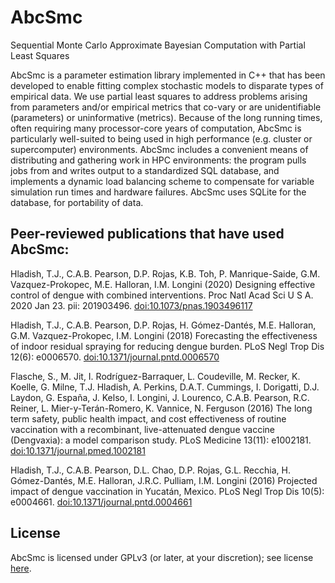 # AbcSmc
Sequential Monte Carlo Approximate Bayesian Computation with Partial Least Squares

AbcSmc is a parameter estimation library implemented in C++ that has been developed to enable fitting complex stochastic models to disparate types of empirical data.  We use partial least squares to address problems arising from parameters and/or empirical metrics that co-vary or are unidentifiable (parameters) or uninformative (metrics).  Because of the long running times, often requiring many processor-core years of computation, AbcSmc is particularly well-suited to being used in high performance (e.g. cluster or supercomputer) environments. AbcSmc includes a convenient means of distributing and gathering work in HPC environments: the program pulls jobs from and writes output to a standardized SQL database, and implements a dynamic load balancing scheme to compensate for variable simulation run times and hardware failures. AbcSmc uses SQLite for the database, for portability of data.

## Peer-reviewed publications that have used AbcSmc:

Hladish, T.J., C.A.B. Pearson, D.P. Rojas, K.B. Toh, P. Manrique-Saide, G.M. Vazquez-Prokopec, M.E. Halloran, I.M. Longini (2020) Designing effective control of dengue with combined interventions. Proc Natl Acad Sci U S A.  2020 Jan 23. pii: 201903496. [doi:10.1073/pnas.1903496117](https://doi.org/10.1073/pnas.1903496117)

Hladish, T.J., C.A.B. Pearson, D.P. Rojas, H. Gómez-Dantés, M.E. Halloran, G.M. Vazquez-Prokopec, I.M. Longini (2018) Forecasting the effectiveness of indoor residual spraying for reducing dengue burden.  PLoS Negl Trop Dis 12(6): e0006570. [doi:10.1371/journal.pntd.0006570](https://doi.org/10.1371/journal.pntd.0006570)

Flasche, S., M. Jit, I. Rodríguez-Barraquer, L. Coudeville, M. Recker, K. Koelle, G. Milne, T.J. Hladish, A. Perkins, D.A.T. Cummings, I. Dorigatti, D.J. Laydon, G. España, J. Kelso, I. Longini, J. Lourenco, C.A.B. Pearson, R.C. Reiner, L. Mier-y-Terán-Romero, K. Vannice, N. Ferguson (2016) The long term safety, public health impact, and cost effectiveness of routine vaccination with a recombinant, live-attenuated dengue vaccine (Dengvaxia): a model comparison study. PLoS Medicine 13(11): e1002181. [doi:10.1371/journal.pmed.1002181](https://doi.org/10.1371/journal.pmed.1002181)

Hladish, T.J., C.A.B. Pearson, D.L. Chao, D.P. Rojas, G.L. Recchia, H. Gómez-Dantés, M.E. Halloran, J.R.C. Pulliam, I.M. Longini (2016) Projected impact of dengue vaccination in Yucatán, Mexico. PLoS Negl Trop Dis 10(5): e0004661. [doi:10.1371/journal.pntd.0004661](https://doi.org/10.1371/journal.pntd.0004661)

## License
AbcSmc is licensed under GPLv3 (or later, at your discretion); see license [here](LICENSE).
